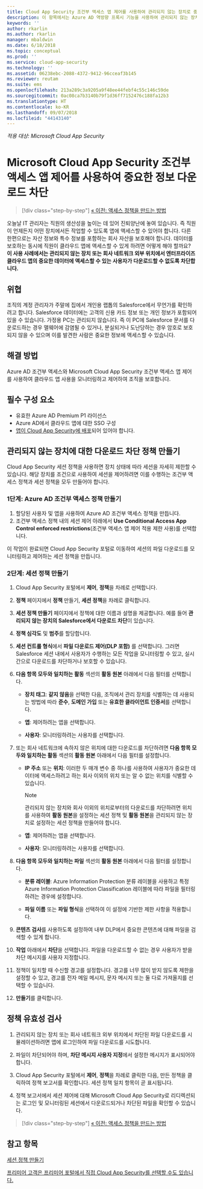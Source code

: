 ```yaml
---
title: Cloud App Security 조건부 액세스 앱 제어를 사용하여 관리되지 않는 장치로 중요한 데이터 다운로드를 차단하는 방법 | Microsoft Docs
description: 이 항목에서는 Azure AD 역방향 프록시 기능을 사용하여 관리되지 않는 장치에서 중요한 데이터를 다운로드하지 못하도록 하여 조직을 보호하는 시나리오를 설명합니다.
keywords: ''
author: rkarlin
ms.author: rkarlin
manager: mbaldwin
ms.date: 6/18/2018
ms.topic: conceptual
ms.prod: ''
ms.service: cloud-app-security
ms.technology: ''
ms.assetid: 06238ebc-2088-4372-9412-96cceaf3b145
ms.reviewer: reutam
ms.suite: ems
ms.openlocfilehash: 213a289c3a9205a9f48ee44febf4c55c146c59de
ms.sourcegitcommit: 0ac08ca7b3140b79f1d36ff7152476c188fa12b3
ms.translationtype: HT
ms.contentlocale: ko-KR
ms.lasthandoff: 09/07/2018
ms.locfileid: "44143140"
---
```

*적용 대상: Microsoft Cloud App Security*



# <a name="blocking-downloads-of-sensitive-information-using-microsoft-cloud-app-security-conditional-access-app-control"></a>Microsoft Cloud App Security 조건부 액세스 앱 제어를 사용하여 중요한 정보 다운로드 차단

>[!div class="step-by-step"]
[« 이전: 액세스 정책을 만드는 방법](access-policy-aad.md)

오늘날 IT 관리자는 직원의 생산성을 높이는 데 있어 진퇴양난에 놓여 있습니다. 즉 직원이 언제든지 어떤 장치에서든 작업할 수 있도록 앱에 액세스할 수 있어야 합니다. 다른 한편으로는 자산 정보와 특수 정보를 포함하는 회사 자산을 보호해야 합니다. 데이터를 보호하는 동시에 직원이 클라우드 앱에 액세스할 수 있게 하려면 어떻게 해야 할까요? **이 사용 사례에서는 관리되지 않는 장치 또는 회사 네트워크 외부 위치에서 엔터프라이즈 클라우드 앱의 중요한 데이터에 액세스할 수 있는 사용자가 다운로드할 수 없도록 차단합니다.**


## <a name="the-threat"></a>위협
조직의 계정 관리자가 주말에 집에서 개인용 랩톱의 Salesforce에서 무언가를 확인하려고 합니다. Salesforce 데이터에는 고객의 신용 카드 정보 또는 개인 정보가 포함되어 있을 수 있습니다. 가정용 PC는 관리되지 않습니다. 즉 이 PC에 Salesforce 문서를 다운로드하는 경우 맬웨어에 감염될 수 있거나, 분실되거나 도난당하는 경우 암호로 보호되지 않을 수 있으며 이를 발견한 사람은 중요한 정보에 액세스할 수 있습니다. 

## <a name="the-solution"></a>해결 방법
Azure AD 조건부 액세스와 Microsoft Cloud App Security 조건부 액세스 앱 제어를 사용하여 클라우드 앱 사용을 모니터링하고 제어하여 조직을 보호합니다.  

## <a name="prerequisites"></a>필수 구성 요소

- 유효한 Azure AD Premium P1 라이선스
- Azure AD에서 클라우드 앱에 대한 SSO 구성  
- [앱이 Cloud App Security에 배포](proxy-deployment-aad.md)되어 있어야 합니다.

## <a name="create-a-block-download-policy-for-unmanaged-devices"></a>관리되지 않는 장치에 대한 다운로드 차단 정책 만들기  

Cloud App Security 세션 정책을 사용하면 장치 상태에 따라 세션을 자세히 제한할 수 있습니다. 해당 장치를 조건으로 사용하여 세션을 제어하려면 이를 수행하는 조건부 액세스 정책과 세션 정책을 모두 만들어야 합니다.  

### <a name="step-1-create-an-azure-ad-conditional-access-policy"></a>1단계: Azure AD 조건부 액세스 정책 만들기

1. 할당된 사용자 및 앱을 사용하여 Azure AD 조건부 액세스 정책을 만듭니다.
2. 조건부 액세스 정책 내의 세션 제어 아래에서 **Use Conditional Access App Control enforced restrictions**(조건부 액세스 앱 제어 적용 제한 사용)를 선택합니다.   

이 작업이 완료되면 Cloud App Security 포털로 이동하여 세션의 파일 다운로드를 모니터링하고 제어하는 세션 정책을 만듭니다.

### <a name="step-2-create-a-session-policy"></a>2단계: 세션 정책 만들기

1. Cloud App Security 포털에서 **제어**, **정책**을 차례로 선택합니다. 

2. **정책** 페이지에서 **정책** 만들기, **세션 정책**을 차례로 클릭합니다.
 
3. **세션 정책 만들기** 페이지에서 정책에 대한 이름과 설명을 제공합니다. 예를 들어 **관리되지 않는 장치의 Salesforce에서 다운로드 차단**이 있습니다.

4. **정책 심각도** 및 **범주**를 할당합니다.

5. **세션 컨트롤 형식**에서 **파일 다운로드 제어(DLP 포함)** 를 선택합니다. 그러면 Salesforce 세션 내에서 사용자가 수행하는 모든 작업을 모니터링할 수 있고, 실시간으로 다운로드를 차단하거나 보호할 수 있습니다.

6. **다음 항목 모두와 일치하는 활동** 섹션의 **활동 원본** 아래에서 다음 필터를 선택합니다. 
    
   - **장치 태그**: **같지 않음**을 선택한 다음, 조직에서 관리 장치를 식별하는 데 사용되는 방법에 따라 **준수**, **도메인 가입** 또는 **유효한 클라이언트 인증서**를 선택합니다. 
    
   - **앱**: 제어하려는 앱을 선택합니다.  

   - **사용자**: 모니터링하려는 사용자를 선택합니다.  
    
7. 또는 회사 네트워크에 속하지 않은 위치에 대한 다운로드를 차단하려면 **다음 항목 모두와 일치하는 활동** 섹션의 **활동 원본** 아래에서 다음 필터를 설정합니다. 

   - **IP 주소** 또는 **위치**: 이러한 두 매개 변수 중 하나를 사용하여 사용자가 중요한 데이터에 액세스하려고 하는 회사 이외의 위치 또는 알 수 없는 위치를 식별할 수 있습니다.

     > [!NOTE]
     > 관리되지 않는 장치와 회사 이외의 위치로부터의 다운로드를 차단하려면 위치를 사용하여 **활동 원본**을 설정하는 세션 정책 및 **활동 원본**을 관리되지 않는 장치로 설정하는 세션 정책을 만들어야 합니다.
 
   - **앱**: 제어하려는 앱을 선택합니다.    
   
   - **사용자**: 모니터링하려는 사용자를 선택합니다.  

8. **다음 항목 모두와 일치하는 파일** 섹션의 **활동 원본** 아래에서 다음 필터를 설정합니다. 
   
   - **분류 레이블**: Azure Information Protection 분류 레이블을 사용하고 특정 Azure Information Protection Classification 레이블에 따라 파일을 필터링하려는 경우에 설정합니다.
   
   - **파일 이름** 또는 **파일 형식**을 선택하여 이 설정에 기반한 제한 사항을 적용합니다.
9. **콘텐츠 검사**를 사용하도록 설정하여 내부 DLP에서 중요한 콘텐츠에 대해 파일을 검색할 수 있게 합니다. 

10. **작업** 아래에서 **차단**을 선택합니다. 파일을 다운로드할 수 없는 경우 사용자가 받을 차단 메시지를 사용자 지정합니다.  

11. 정책이 일치할 때 수신할 경고를 설정합니다. 경고를 너무 많이 받지 않도록 제한을 설정할 수 있고, 경고를 전자 메일 메시지, 문자 메시지 또는 둘 다로 가져올지를 선택할 수 있습니다.

12. **만들기**를 클릭합니다.  
 

## <a name="validate-your-policy"></a>정책 유효성 검사 

1. 관리되지 않는 장치 또는 회사 네트워크 외부 위치에서 차단된 파일 다운로드를 시뮬레이션하려면 앱에 로그인하여 파일 다운로드를 시도합니다. 

2. 파일이 차단되어야 하며, **차단 메시지 사용자 지정**에서 설정한 메시지가 표시되어야 합니다. 

3. Cloud App Security 포털에서 **제어**, **정책**을 차례로 클릭한 다음, 만든 정책을 클릭하여 정책 보고서를 확인합니다. 세션 정책 일치 항목이 곧 표시됩니다. 

4. 정책 보고서에서 세션 제어에 대해 Microsoft Cloud App Security로 리디렉션되는 로그인 및 모니터링된 세션에서 다운로드되거나 차단된 파일을 확인할 수 있습니다.


>[!div class="step-by-step"]
[« 이전: 액세스 정책을 만드는 방법](access-policy-aad.md)



## <a name="see-also"></a>참고 항목  
[세션 정책 만들기](session-policy-aad.md)   

[프리미어 고객은 프리미어 포털에서 직접 Cloud App Security를 선택할 수도 있습니다.](https://premier.microsoft.com/)  
  
  